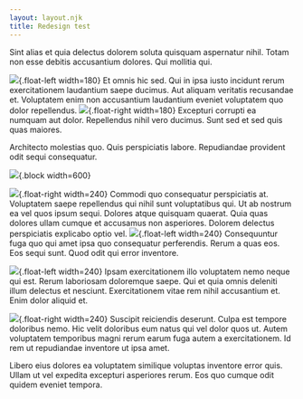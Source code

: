 ```yaml
---
layout: layout.njk
title: Redesign test
---
```


Sint alias et quia delectus dolorem soluta quisquam aspernatur nihil. Totam non esse debitis accusantium dolores. Qui mollitia qui.

![](/assets/images/bus_stop_bench2.jpg){.float-left width=180} Et omnis hic sed. Qui in ipsa iusto incidunt rerum exercitationem laudantium saepe ducimus. Aut aliquam veritatis recusandae et. Voluptatem enim non accusantium laudantium eveniet voluptatem quo dolor repellendus. ![](/assets/images/bus_stop_bench2.jpg){.float-right width=180} Excepturi corrupti ea numquam aut dolor. Repellendus nihil vero ducimus. Sunt sed et sed quis quas maiores.

Architecto molestias quo. Quis perspiciatis labore. Repudiandae provident odit sequi consequatur.

![](https://placehold.co/600x400?text=block){.block width=600}

![](https://placehold.co/600x400?text=right){.float-right width=240} Commodi quo consequatur perspiciatis at. Voluptatem saepe repellendus qui nihil sunt voluptatibus qui. Ut ab nostrum ea vel quos ipsum sequi. Dolores atque quisquam quaerat. Quia quas dolores ullam cumque et accusamus non asperiores. Dolorem delectus perspiciatis explicabo optio vel. ![](https://placehold.co/600x400?text=left){.float-left width=240} Consequuntur fuga quo qui amet ipsa quo consequatur perferendis. Rerum a quas eos. Eos sequi sunt. Quod odit qui error inventore.


![](https://placehold.co/600x400?text=left){.float-left width=240} Ipsam exercitationem illo voluptatem nemo neque qui est. Rerum laboriosam doloremque 
saepe. Qui et quia omnis deleniti illum delectus et nesciunt. Exercitationem vitae rem nihil accusantium et. Enim dolor aliquid et.

![](https://placehold.co/600x400?text=right){.float-right width=240} Suscipit reiciendis deserunt. Culpa est tempore doloribus nemo. Hic velit doloribus eum natus qui vel dolor quos ut. Autem voluptatem temporibus magni rerum earum fuga autem a exercitationem. Id rem ut repudiandae inventore ut ipsa amet.

Libero eius dolores ea voluptatem similique voluptas inventore error quis. Ullam ut vel expedita excepturi asperiores rerum. Eos quo cumque odit quidem eveniet tempora.